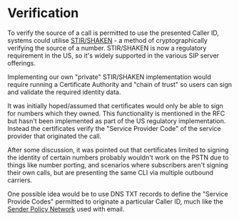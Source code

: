 # Verification

To verify the source of a call is permitted to use the presented Caller ID, systems could utilise [STIR/SHAKEN](https://en.wikipedia.org/wiki/STIR/SHAKEN) - a method of cryptographically verifying the source of a number. STIR/SHAKEN is now a regulatory requirement in the US, so it's widely supported in the various SIP server offerings.

Implementing our own "private" STIR/SHAKEN implementation would require running a Certificate Authority and "chain of trust" so users can sign and validate the required identity data.

It was initially hoped/assumed that certificates would only be able to sign for numbers which they owned. This functionality is mentioned in the RFC but hasn't been implemented as part of the US regulatory implementation. Instead the certificates verify the "Service Provider Code" of the service provider that originated the call.

After some discussion, it was pointed out that certificates limited to signing the identity of certain numbers probably wouldn't work on the PSTN due to things like number porting, and scenarios where subscribers aren't signing their own calls, but are presenting the same CLI via multiple outbound carriers.

One possible idea would be to use DNS TXT records to define the "Service Provide Codes" permitted to originate a particular Caller ID, much like the [Sender Policy Network](https://en.wikipedia.org/wiki/Sender_Policy_Framework) used with email. 